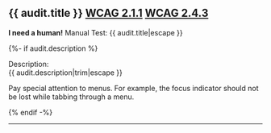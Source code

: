 ## {{ audit.title }} [WCAG 2.1.1](https://www.w3.org/WAI/WCAG21/quickref/?versions=2.0#keyboard) [WCAG 2.4.3](https://www.w3.org/WAI/WCAG21/quickref/?versions=2.0#focus-order)

__I need a human!__ Manual Test: {{ audit.title|escape }}

{%- if audit.description %}

Description:<br>
{{ audit.description|trim|escape }}

Pay special attention to menus. For example, the focus indicator should not be lost while tabbing through a menu.

{% endif -%}

---
